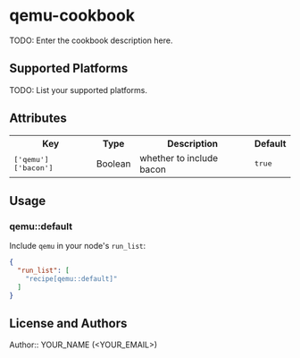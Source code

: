 # qemu-cookbook

TODO: Enter the cookbook description here.

## Supported Platforms

TODO: List your supported platforms.

## Attributes

<table>
  <tr>
    <th>Key</th>
    <th>Type</th>
    <th>Description</th>
    <th>Default</th>
  </tr>
  <tr>
    <td><tt>['qemu']['bacon']</tt></td>
    <td>Boolean</td>
    <td>whether to include bacon</td>
    <td><tt>true</tt></td>
  </tr>
</table>

## Usage

### qemu::default

Include `qemu` in your node's `run_list`:

```json
{
  "run_list": [
    "recipe[qemu::default]"
  ]
}
```

## License and Authors

Author:: YOUR_NAME (<YOUR_EMAIL>)
